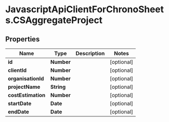 # JavascriptApiClientForChronoSheets.CSAggregateProject

## Properties
Name | Type | Description | Notes
------------ | ------------- | ------------- | -------------
**id** | **Number** |  | [optional] 
**clientId** | **Number** |  | [optional] 
**organisationId** | **Number** |  | [optional] 
**projectName** | **String** |  | [optional] 
**costEstimation** | **Number** |  | [optional] 
**startDate** | **Date** |  | [optional] 
**endDate** | **Date** |  | [optional] 


